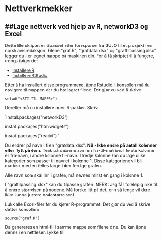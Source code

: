 # Nettverkmekker
##Lage nettverk ved hjelp av R, networkD3 og Excel
---
Dette lille skriptet er tilpasset etter forespørsel fra SUJO til et prosjekt i en norsk avisredaksjon.
Filene "graf.R", "grafdata.xlsx" og "graftilpassing.xlsx" legger du i en egnet mappe på maskinen din. 
For å få skriptet til å fungere, trengs følgende:

- [Installere R](https://cran.uib.no/)
- [Installere RStudio](https://www.rstudio.com/products/rstudio/download/#download)

Etter å ha installert disse programmene, åpne Rstudio. I konsollen må du navigere til mappen der du har lagret filene. Det gjør du ved å skrive:

`setwd("<STI TIL MAPPE>")`

Deretter må du installere noen R-pakker. Skriv:

`install.packages("networkD3")

install.packages("htmlwidgets")

install.packages("readxl")
`

Du endrer på navn i filen "grafdata.xlsx". **NB - Ikke endre på antall kolonner eller flytt på dem.** Tenk på dataene som en fra-til-matrise: I første kolonne er fra-navn, i andre kolonne til-navn.
I tredje kolonne kan du lage ulike kategorier som passer til navnet i kolonne 1. Disse kategoriene vil bli markert med en felles farge i den ferdige grafen.

Alle navn som skal inn i grafen, må nevnes minst én gang i kolonne 1.

I "graftilpassing.xlsx" kan du tilpasse grafen. MERK: Jeg får foreløpig ikke til å endre størrelsen på nodene. Må forske litt på det, enn så lenge vil dere ikke kunne justere nodestørrelser.I

Lukk alle Excel-filer før du kjører R-programmet. Det gjør du ved å skrive dette i konsollen:

`source("graf.R")`

Da genereres en html-fil i samme mappe som filene dine. Du kan åpne denne i en nettleser.
Lykke til!
